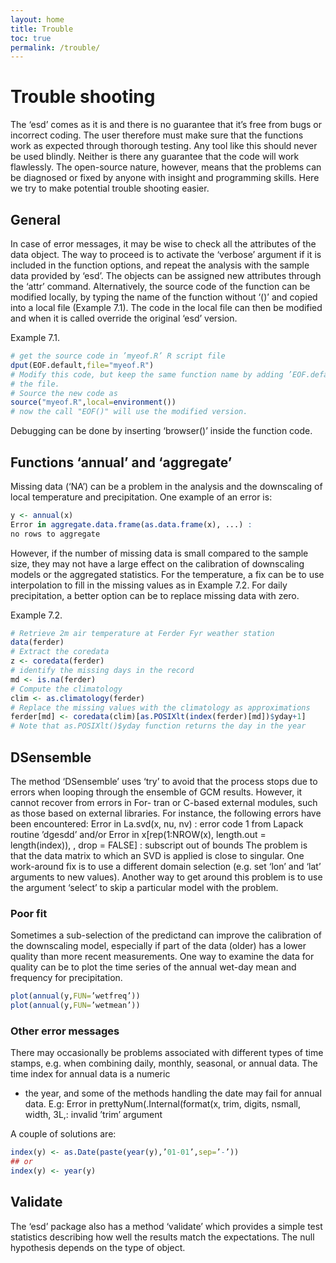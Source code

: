 ```yaml
---
layout: home
title: Trouble
toc: true
permalink: /trouble/
---
```


# Trouble shooting
The ‘esd’ comes as it is and there is no guarantee that it’s free from bugs or incorrect coding. The user therefore must make sure that the functions work as expected through thorough testing.
Any tool like this should never be used blindly. Neither is there any guarantee that the code will work flawlessly. The open-source nature, however, means that the problems can be diagnosed
or fixed by anyone with insight and programming skills. Here we try to make potential trouble shooting easier.

## General
In case of error messages, it may be wise to check all the attributes of the data object. The way to proceed is to activate the ‘verbose’ argument if it is included in the function options,
and repeat the analysis with the sample data provided by ‘esd’. The objects can be assigned new attributes through the ‘attr’ command. Alternatively, the source code of the function can
be modified locally, by typing the name of the function without ‘()’ and copied into a local file (Example 7.1). The code in the local file can then be modified and when it is called override
the original ‘esd’ version.

Example 7.1.
```R
# get the source code in ’myeof.R’ R script file
dput(EOF.default,file="myeof.R")
# Modify this code, but keep the same function name by adding ’EOF.default’ at the top of
# the file.
# Source the new code as
source("myeof.R",local=environment())
# now the call "EOF()" will use the modified version.
```
Debugging can be done by inserting ‘browser()’ inside the function code.

## Functions ‘annual’ and ‘aggregate’
Missing data (‘NA’) can be a problem in the analysis and the downscaling of local temperature
and precipitation. One example of an error is:
```R
y <- annual(x)
Error in aggregate.data.frame(as.data.frame(x), ...) :
no rows to aggregate
```

However, if the number of missing data is small compared to the sample size, they may not have a large effect on the calibration of downscaling models or the aggregated statistics. For the
temperature, a fix can be to use interpolation to fill in the missing values as in Example 7.2. For daily precipitation, a better option can be to replace missing data with zero.

Example 7.2.
```R
# Retrieve 2m air temperature at Ferder Fyr weather station
data(ferder)
# Extract the coredata
z <- coredata(ferder)
# identify the missing days in the record
md <- is.na(ferder)
# Compute the climatology
clim <- as.climatology(ferder)
# Replace the missing values with the climatology as approximations
ferder[md] <- coredata(clim)[as.POSIXlt(index(ferder)[md])$yday+1]
# Note that as.POSIXlt()$yday function returns the day in the year
```

## DSensemble
The method ‘DSensemble’ uses ‘try’ to avoid that the process stops due to errors when looping through the ensemble of GCM results. However, it cannot recover from errors in For-
tran or C-based external modules, such as those based on external libraries. For instance, the following errors have been encountered:
Error in La.svd(x, nu, nv) : error code 1 from Lapack routine ’dgesdd’ and/or Error in x[rep(1:NROW(x), length.out = length(index)), , drop = FALSE] : subscript out of bounds
The problem is that the data matrix to which an SVD is applied is close to singular. One work-around fix is to use a different domain selection (e.g. set ‘lon’ and ‘lat’ arguments to
new values). Another way to get around this problem is to use the argument ‘select’ to skip a particular model with the problem.
### Poor fit
Sometimes a sub-selection of the predictand can improve the calibration of the downscaling model, especially if part of the data (older) has a lower quality than more recent measurements.
One way to examine the data for quality can be to plot the time series of the annual wet-day mean and frequency for precipitation.
```R
plot(annual(y,FUN=’wetfreq’))
plot(annual(y,FUN=’wetmean’))
```
### Other error messages
There may occasionally be problems associated with different types of time stamps, e.g. when combining daily, monthly, seasonal, or annual data. The time index for annual data is a numeric
- the year, and some of the methods handling the date may fail for annual data. E.g: Error in prettyNum(.Internal(format(x, trim, digits, nsmall, width, 3L,: invalid ’trim’ argument

A couple of solutions are: 
```R
index(y) <- as.Date(paste(year(y),’01-01’,sep=’-’))
## or
index(y) <- year(y)
```
## Validate
The ‘esd’ package also has a method ‘validate’ which provides a simple test statistics describing how well the results match the expectations. The null hypothesis depends on the
type of object.
